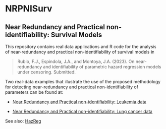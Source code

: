 # NRPNISurv

## Near Redundancy and Practical non-identifiability: Survival Models


This repository contains real data applications and R code for the analysis of near-redundancy and practical non-identifiability of survival models in

> Rubio, F.J., Espindola, J.A., and Montoya, J.A. (2023). On near-redundancy and identifiability of parametric hazard regression models under censoring. Submitted.

Two real-data examples that illustrate the use of the proposed methodology for detecting near-redundancy and practical non-identifiability of parameters can be found at:

- [Near Redundancy and Practical non-identifiability: Leukemia data](https://rpubs.com/FJRubio/NRPNILeuk)


- [Near Redundancy and Practical non-identifiability: Lung cancer data](https://rpubs.com/FJRubio/NRPNILung)


See also: [HazReg](https://github.com/FJRubio67/HazReg)
